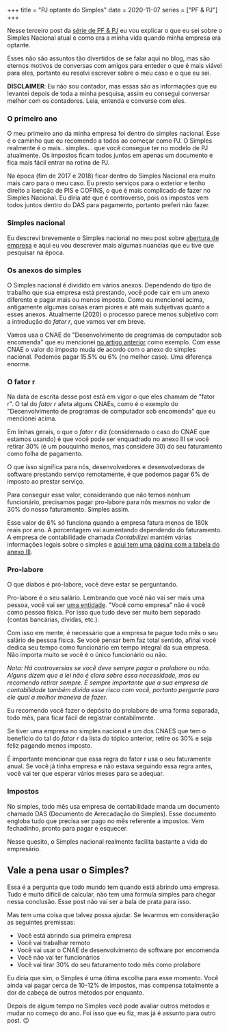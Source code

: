+++
title = "PJ optante do Simples"
date = 2020-11-07
series = ["PF & PJ"]
+++

Nesse terceiro post da [série de PF & PJ](/series/pf-pj) eu vou explicar o que
eu sei sobre o Simples Nacional atual e como era a minha vida quando minha
empresa era optante.

Esses não são assuntos tão divertidos de se falar aqui no blog, mas são eternos
motivos de conversas com amigos para enteder o que é mais viável para eles,
portanto eu resolvi escrever sobre o meu caso e o que eu sei.

**DISCLAIMER**: Eu não sou contador, mas essas são as informações que
eu levantei depois de toda a minha pesquisa, assim eu consegui
conversar melhor com os contadores. Leia, entenda e converse com eles.

### O primeiro ano

O meu primeiro ano da minha empresa foi dentro do simples nacional. Esse é o
caminho que eu recomendo a todos ao começar como PJ. O Simples realmente é o
mais.. simples... que você consegue ter no modelo de PJ atualmente. Os impostos
ficam todos juntos em apenas um documento e fica mais fácil entrar na rotina de
PJ.

Na época (fim de 2017 e 2018) ficar dentro do Simples Nacional era muito mais
caro para o meu caso. Eu presto serviços para o exterior e tenho direito a
isenção de PIS e COFINS, o que é mais complicado de fazer no Simples Nacional.
Eu diria até que é controverso, pois os impostos vem todos juntos dentro do DAS
para pagamento, portanto preferi não fazer.

### Simples nacional

Eu descrevi brevemente o Simples nacional no meu post sobre [abertura de
empresa](aberturapj) e aqui eu vou descrever mais algumas nuancias que eu tive
que pesquisar na época.

### Os anexos do simples

O Simples nacional é dividido em vários anexos. Dependendo do tipo de trabalho
que sua empresa está prestando, você pode cair em um anexo diferente e pagar
mais ou menos imposto. Como eu mencionei acima, antigamente algumas coisas eram
piores e até mais subjetivas quanto a esses anexos. Atualmente (2020) o
processo parece menos subjetivo com a introdução do _fator r_, que vamos ver em
breve.

Vamos usa o CNAE de "Desenvolvimento de programas de computador sob encomenda"
que eu mencionei [no artigo anterior](/aberturapj) como exemplo. Com esse CNAE
o valor do imposto muda de acordo com o anexo do simples nacional. Podemos
pagar 15.5% ou 6% (no melhor caso). Uma diferença enorme.

### O fator r

Na data de escrita desse post está em vigor o que eles chamam de "fator r". O
tal do _fator r_ afeta alguns CNAEs, como é o exemplo do "Desenvolvimento de
programas de computador sob encomenda" que eu mencionei acima.

Em linhas gerais, o que o _fator r_ diz (considernado o caso do CNAE que
estamos usando) é que você pode ser enquadrado no anexo III se você retirar 30%
(é um pouquinho menos, mas considere 30) do seu faturamento como folha de
pagamento.

O que isso significa para nós, desenvolvedores e desenvolvedoras de software
prestando serviço remotamente, é que podemos pagar 6% de imposto ao prestar
serviço.

Para conseguir esse valor, considerando que não temos nenhum funcionário,
precisamos pagar pro-labore para nós mesmos no valor de 30% do nosso
faturamento. Simples assim.

Esse valor de 6% só funciona quando a empresa fatura menos de 180k reais por
ano. A porcentagem vai aumentando dependendo do faturamento. A empresa de
contabilidade chamada _Contabilizei_ mantém várias informações legais sobre o
simples e [aqui tem uma página com a tabela do anexo
III](https://blog.contabilizei.com.br/contabilidade-online/anexo-3-simples-nacional/).

### Pro-labore

O que diabos é pró-labore, você deve estar se perguntando.

Pro-labore é o seu salário. Lembrando que você não vai ser mais uma pessoa,
você vai ser [uma
entidade](http://www.portaldecontabilidade.com.br/tematicas/principiosfundamentais.htm).
"Você como empresa" não é você como pessoa física. Por isso que tudo deve ser
muito bem separado (contas bancárias, dívidas, etc.).

Com isso em mente, é necessário que a empresa te pague todo mês o seu salário
de pessoa física. Se você pensar bem faz total sentido, afinal você dedica seu
tempo como funcionário em tempo integral da sua empresa. Não importa muito se
você é o único funcionário ou não.

_Nota: Há controversias se você deve sempre pagar o prolabore ou não. Alguns dizem que
a lei não é clara sobre essa necessidade, mas eu recomendo retirar sempre. É
sempre importante que a sua empresa de contabilidade também divida esse risco
com você, portanto pergunte para ele qual a melhor maneira de fazer._

Eu recomendo você fazer o depósito do prolabore de uma forma separada, todo
mês, para ficar fácil de registrar contabilmente.

Se tiver uma empresa no simples nacional e um dos CNAES que tem o benefício do
tal do _fator r_ da lista do tópico anterior, retire os 30% e seja feliz
pagando menos imposto.

É importante mencionar que essa regra do fator r usa o seu faturamente anual.
Se você já tinha empresa e não estava seguindo essa regra antes, você vai ter
que esperar vários meses para se adequar.

### Impostos

No simples, todo mês usa empresa de contabilidade manda um documento chamado
DAS (Documento de Arrecadação do Simples). Esse documento engloba tudo que
precisa ser pago no mês referente a impostos. Vem fechadinho, pronto para pagar
e esquecer.

Nesse quesito, o Simples nacional realmente facilita bastante a vida do
empresário.

## Vale a pena usar o Simples?

Essa é a pergunta que todo mundo tem quando está abrindo uma empresa. Tudo é
muito difícil de calcular, não tem uma formula simples para chegar nessa
conclusão. Esse post não vai ser a bala de prata para isso.

Mas tem uma coisa que talvez possa ajudar. Se levarmos em consideração as
seguintes premissas:

* Você está abrindo sua primeira empresa
* Você vai trabalhar remoto
* Você vai usar o CNAE de desenvolvimento de software por encomenda
* Você não vai ter funcionários
* Você vai tirar 30% do seu faturamento todo mês como prolabore

Eu diria que sim, o Simples é uma ótima escolha para esse momento. Você ainda
vai pagar cerca de 10-12% de impostos, mas compensa totalmente a dor de cabeça
de outros métodos por enquanto.

Depois de algum tempo no Simples você pode avaliar outros métodos e mudar no
começo do ano. Foi isso que eu fiz, mas já é assunto para outro post. 😉
